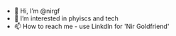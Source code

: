 - 👋 Hi, I’m @nirgf
- 👀 I’m interested in phyiscs and tech
- 📫 How to reach me - use LinkdIn for 'Nir Goldfriend'

<!---
nirgf/nirgf is a ✨ special ✨ repository because its `README.md` (this file) appears on your GitHub profile.
You can click the Preview link to take a look at your changes.
--->
